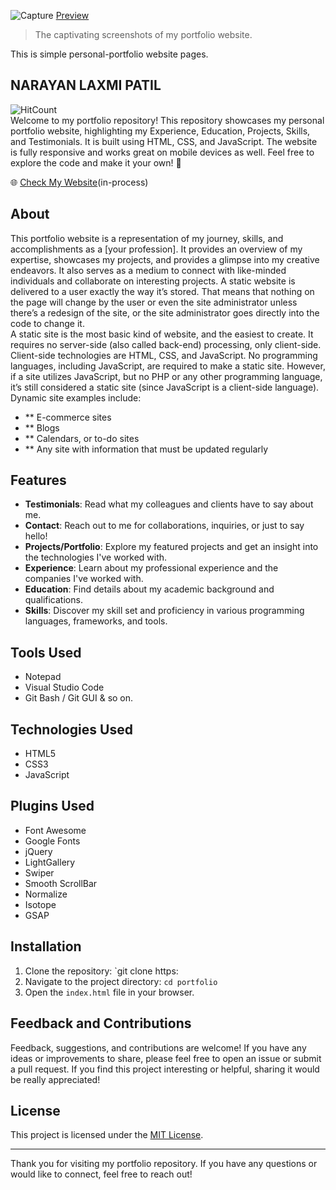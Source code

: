 ![Capture](https://github.com/narayanlaxmi-dev/Personal-Portfolio/assets/151113796/85c3b5b5-8ffb-498c-b666-c3052f83c25d)
[Preview](https://narayanlaxmi-dev.github.io/Personal-Portfolio/)
> The captivating screenshots of my portfolio website.

This is simple personal-portfolio website pages.

## NARAYAN LAXMI PATIL
![HitCount](https://komarev.com/ghpvc/?username=karthik558&style=flat-round&color=890F0D&label=PROJECT-VIEWS)<br>
Welcome to my portfolio repository! This repository showcases my personal portfolio website, highlighting my Experience, Education, Projects, Skills, and Testimonials. It is built using HTML, CSS, and JavaScript. The website is fully responsive and works great on mobile devices as well. Feel free to explore the code and make it your own! 🚀

🌐 [Check My Website](https://narayanpatil.com)(in-process)

## About

This portfolio website is a representation of my journey, skills, and accomplishments as a [your profession]. It provides an overview of my expertise, showcases my projects, and provides a glimpse into my creative endeavors. It also serves as a medium to connect with like-minded individuals and collaborate on interesting projects.
A static website is delivered to a user exactly the way it’s stored. That means that nothing on the page will change by the user or even the site administrator unless there’s a redesign of the site, or the site administrator goes directly into the code to change it.  
A static site is the most basic kind of website, and the easiest to create. It requires no server-side (also called back-end) processing, only client-side. Client-side technologies are HTML, CSS, and JavaScript.
No programming languages, including JavaScript, are required to make a static site. However, if a site utilizes JavaScript, but no PHP or any other programming language, it’s still considered a static site (since JavaScript is a client-side language).
Dynamic site examples include:
   - ** E-commerce sites
   - ** Blogs
   - ** Calendars, or to-do sites
   - ** Any site with information that must be updated regularly

## Features

- **Testimonials**: Read what my colleagues and clients have to say about me.
- **Contact**: Reach out to me for collaborations, inquiries, or just to say hello!
- **Projects/Portfolio**: Explore my featured projects and get an insight into the technologies I've worked with.
- **Experience**: Learn about my professional experience and the companies I've worked with.
- **Education**: Find details about my academic background and qualifications.
- **Skills**: Discover my skill set and proficiency in various programming languages, frameworks, and tools.
  
## Tools Used
- Notepad
- Visual Studio Code
- Git Bash / Git GUI & so on.
  
## Technologies Used

- HTML5
- CSS3
- JavaScript

## Plugins Used
- Font Awesome
- Google Fonts
- jQuery
- LightGallery
- Swiper
- Smooth ScrollBar 
- Normalize
- Isotope
- GSAP

## Installation

1. Clone the repository: `git clone https:
2. Navigate to the project directory: `cd portfolio`
3. Open the `index.html` file in your browser.

## Feedback and Contributions

Feedback, suggestions, and contributions are welcome! If you have any ideas or improvements to share, please feel free to open an issue or submit a pull request. If you find this project interesting or helpful, sharing it would be really appreciated!

## License

This project is licensed under the [MIT License](LICENSE).

---

Thank you for visiting my portfolio repository. If you have any questions or would like to connect, feel free to reach out! 

